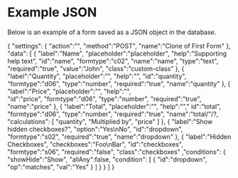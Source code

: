 # Example JSON
Below is an example of a form saved as a JSON object in the database.

{
	"settings":
				{
					"action":"",
					"method":"POST",
					"name":"Clone of First Form"
				},
	"data":
			[
				{
					"label":"Name",
					"placeholder":"placeholder",
					"help":"Supporting help text",
					"id":"name",
					"formtype":"c02",
					"name":"name",
					"type":"text",
					"required":"true",
					"value":"John",
					"class":"custom-class"
				},
				{
					"label":"Quantity",
					"placeholder":"",
					"help":"",
					"id":"quantity",
					"formtype":"d06",
					"type":"number",
					"required":"true",
					"name":"quantity"
				},
				{
					"label":"Price",
					"placeholder":"",
					"help":"",									
					"id":"price",
					"formtype":"d06",
					"type":"number",
					"required":"true",
					"name":"price"
				},
				{
					"label":"Total",
					"placeholder":"",
					"help":"","
					id":"total",
					"formtype":"d06",
					"type":"number",
					"required":"true",
					"name":"total/"/?,
					"calculations":
									[
										"quantity",
										"Multiplied by",
										"price"
									]
				},
				{
					"label":"Show hidden checkboxes?",
					"option":"Yes\nNo",
					"id":"dropdown",
					"formtype":"s02",
					"required":"true",
					"name":"dropdown"
				},
				{
					"label":"Hidden Checkboxes",
					"checkboxes":"Foo\nBar",
					"id":"checkboxes",
					"formtype":"s06",
					"required":"false",
					"class":"checkboxes"
					,"conditions":
									{
										"showHide":"Show",
										"allAny":false,
										"condition":
													[
														{
															"id":"dropdown",
															"op":"matches",
															"val":"Yes"
														}
													]
									}
				}
			]
}
